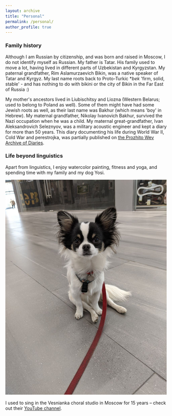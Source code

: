 ```yaml
---
layout: archive
title: "Personal"
permalink: /personal/
author_profile: true
---
```


### Family history

Although I am Russian by citizenship, and was born and raised in Moscow, I do not identify myself as Russian. My father is Tatar. His family used to move a lot, having lived in different parts of Uzbekistan and Kyrgyzstan. My paternal grandfather, Rim Aslamurzaevich Bikin, was a native speaker of Tatar and Kyrgyz. My last name roots back to Proto-Turkic **bek* 'firm, solid, stable' - and has nothing to do with bikini or the city of Bikin in the Far East of Russia :)  

My mother's ancestors lived in Liubischitsy and Liozna (Western Belarus; used to belong to Poland as well). Some of them might have had some Jewish roots as well, as their last name was Bakhur (which means 'boy' in Hebrew). My maternal grandfather, Nikolay Ivanovich Bakhur, survived the Nazi occupation when he was a child. My maternal great-grandfather, Ivan Aleksandrovich Seleznyov, was a military acoustic engineer and kept a diary for more than 50 years. This diary documenting his life during World War II, Cold War and perestrojka, was partially published on [the Prozhito Wev Archive of Diaries](https://prozhito.org/person/1799).


### Life beyond linguistics

Apart from linguistics, I enjoy watercolor painting, fitness and yoga, and spending time with my family and my dog Yosi. 

![Yosi](/images/yosi1.jpg)



I used to sing in the Vesnianka choral studio in Moscow for 15 years – check out their [YouTube channel](https://www.youtube.com/user/VesniankaRu).
